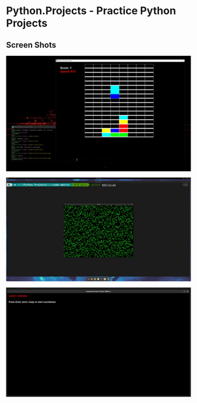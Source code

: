 # Python.Projects - Practice Python Projects

## Screen Shots

![puzzleimg](https://github.com/lostjared/Python.Projects/blob/main/screens/pygame.jpg "Python Game")

![matriximg](https://github.com/lostjared/Python.Projects/blob/main/screens/matrix.jpg "Matrix")

![wordimg](https://github.com/lostjared/Python.Projects/blob/main/screens/remember.jpg "Word Game")

